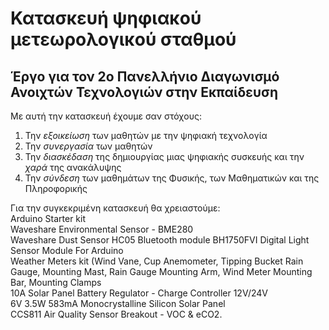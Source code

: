 # Κατασκευή ψηφιακού μετεωρολογικού σταθμού
## Έργο για τον 2ο Πανελλήνιο Διαγωνισμό Ανοιχτών Τεχνολογιών στην Εκπαίδευση 

Με αυτή την κατασκευή έχουμε σαν στόχους:
1) Την *εξοικείωση* των μαθητών με την ψηφιακή τεχνολογία
2) Την *συνεργασία* των μαθητών
3) Την *διασκέδαση* της δημιουργίας μιας ψηφιακής συσκευής και την *χαρά* της ανακάλυψης 
4) Την *σύνδεση* των μαθημάτων της Φυσικής, των Μαθηματικών και της Πληροφορικής

Για την συγκεκριμένη κατασκευή θα χρειαστούμε:   
Arduino Starter kit   
Waveshare Environmental Sensor - BME280   
Waveshare Dust Sensor 
HC05 Bluetooth module
BH1750FVI Digital Light Sensor Module For Arduino   
Weather Meters kit   (Wind Vane, Cup Anemometer, Tipping Bucket Rain Gauge, Mounting Mast, Rain Gauge Mounting Arm, Wind Meter Mounting Bar, Mounting Clamps   
10A Solar Panel Battery Regulator - Charge Controller 12V/24V  
6V 3.5W 583mA Monocrystalline Silicon Solar Panel   
CCS811 Air Quality Sensor Breakout - VOC & eCO2.



